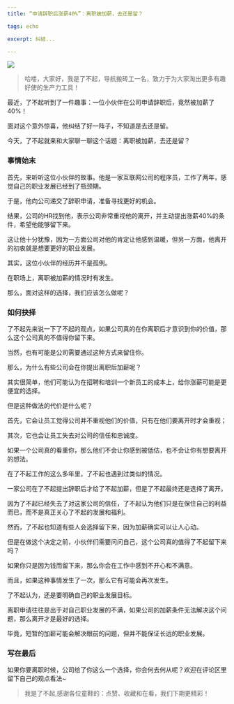 ```yaml
---
title: “申请辞职后涨薪40%”：离职被加薪，去还是留？

tags: echo

excerpt: 纠结...

---
```


![](https://navtool.gitee.io/blog/assets/imgs/20230325/032500.png)

> 哈喽，大家好，我是了不起，导航搬砖工一名，致力于为大家淘出更多有趣好使的生产力工具！

最近，了不起听到了一件趣事：一位小伙伴在公司申请辞职后，竟然被加薪了40%！

面对这个意外惊喜，他纠结了好一阵子，不知道是去还是留。

今天，了不起就来和大家聊一聊这个话题：离职被加薪，去还是留？

### 事情始末

首先，来听听这位小伙伴的故事。他是一家互联网公司的程序员，工作了两年，感觉自己的职业发展已经到了瓶颈期。

于是，他向公司递交了辞职申请，准备寻找更好的机会。

结果，公司的HR找到他，表示公司非常重视他的离开，并主动提出涨薪40%的条件，希望他能够留下来。

这让他十分犹豫，因为一方面公司对他的肯定让他感到温暖，但另一方面，他离开的初衷就是想要更好的职业发展。

其实，这位小伙伴的经历并不是孤例。

在职场上，离职被加薪的情况时有发生。

那么，面对这样的选择，我们应该怎么做呢？

### 如何抉择

了不起先来说一下了不起的观点，如果公司真的在你离职后才意识到你的价值，那么这个公司真的不值得你留下来。

当然，也有可能是公司需要通过这种方式来留住你。

那么，为什么有些公司会在你提出离职后加薪呢？

其实很简单，他们可能认为在招聘和培训一个新员工的成本上，给你涨薪可能是更便宜的选择。

但是这种做法的代价是什么呢？

首先，它会让员工觉得公司并不重视他们的价值，只有在他们要离开时才会重视；

其次，它也会让员工失去对公司的信任和忠诚度。

如果一个公司真的看重你，那么他们不会让你感到被低估，也不会让你有想要离开的想法。

在了不起工作的这么多年里，了不起也遇到过类似的情况。

一家公司在了不起提出辞职后才给了不起加薪，但是了不起最终还是选择了离开。

因为了不起已经失去了对这家公司的信任，了不起认为他们只是在保住自己的利益而已，而不是真正关心了不起的发展和福利。

然而，了不起也知道有些人会选择留下来，因为加薪确实可以让人心动。

但是在做这个决定之前，小伙伴们需要问问自己，这个公司真的值得了不起留下来吗？

如果你只是因为钱而留下来，那么你会在工作中感到不开心和不满意。

而且，如果这种事情发生了一次，那么它有可能会再次发生。

了不起认为，还是要明确自己的职业发展目标。

离职申请往往是出于对自己职业发展的不满，如果公司的加薪条件无法解决这个问题，那么离开才是最好的选择。

毕竟，短暂的加薪可能会解决眼前的问题，但并不能保证长远的职业发展。

### 写在最后

如果你要离职时候，公司给了你这么一个选择，你会何去何从呢？欢迎在评论区里留下自己的观点看法~


> 我是了不起,感谢各位童鞋的：点赞、收藏和在看，我们下期更精彩！